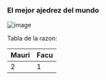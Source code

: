 ### El mejor ajedrez del mundo
![image](https://user-images.githubusercontent.com/31808401/72214695-0806b080-34e6-11ea-85fa-eb6a865ad5cc.png)


Tabla de la razon:

|Mauri | Facu|
|------|-----|
|   2  |  1  |
